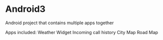 # Android3
Android project that contains multiple apps together

Apps included:
Weather Widget
Incoming call history
City Map
Road Map
